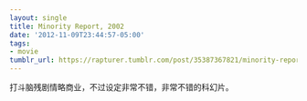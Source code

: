```yaml
---
layout: single
title: Minority Report, 2002
date: '2012-11-09T23:44:57-05:00'
tags:
- movie
tumblr_url: https://rapturer.tumblr.com/post/35387367821/minority-report-2002
---
```

打斗脑残剧情略商业，不过设定非常不错，非常不错的科幻片。

